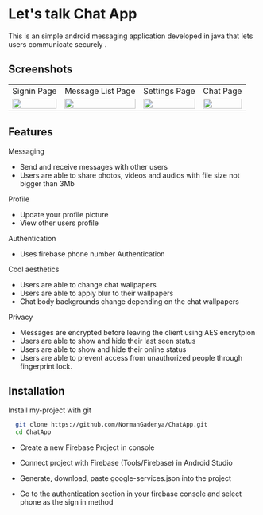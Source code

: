 
# Let's talk Chat App
This is an simple android messaging application developed in java that lets users communicate securely 
.

## Screenshots
<table>
  <tr>
    <td>Signin Page</td>
     <td>Message List Page</td>
     <td>Settings Page</td>
    <td> Chat Page</td>
  </tr>
  <tr>
    <td><img src="https://user-images.githubusercontent.com/28120359/137472989-d6b43154-8d6f-45de-a7cc-1a8e729664d4.png" width=100% height=50%></td>
    <td><img src="https://user-images.githubusercontent.com/28120359/137605550-62145589-806e-45e4-ab29-ce26fb1530fa.png" width=100% height=50%></td>
    <td><img src="https://user-images.githubusercontent.com/28120359/138475247-baaf458b-da9c-4e53-bc41-666285245a26.png" width=100% height=50%></td>
    <td><img src="https://user-images.githubusercontent.com/28120359/138475344-806e02fa-d73e-4a88-97f2-c6356c8bfe60.png" width=100% height=50%></td>
    


  </tr>
 </table>






## Features

Messaging

- Send and receive messages with other users
- Users are able to share photos, videos and audios with file size not bigger than 3Mb

Profile

- Update your profile picture
- View other users profile

Authentication

- Uses firebase phone number Authentication 

Cool aesthetics

- Users are able to change chat wallpapers
- Users are able to apply blur to their wallpapers
- Chat body backgrounds change depending on the chat wallpapers

Privacy
- Messages are encrypted before leaving the client using AES encrytpion 
- Users are able to show and hide their last seen status
- Users are able to show and hide their online status
- Users are able to prevent access from unauthorized people through fingerprint lock.


## Installation

Install my-project with git

```bash
  git clone https://github.com/NormanGadenya/ChatApp.git
  cd ChatApp
```

- Create a new Firebase Project in console

- Connect project with Firebase (Tools/Firebase) in Android Studio

- Generate, download, paste google-services.json into the project

- Go to the authentication section in your firebase console and select phone as the sign in method
